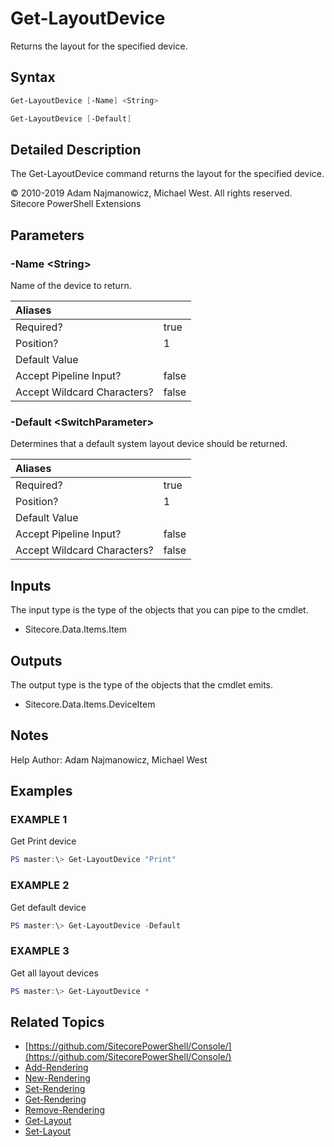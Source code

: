 # Get-LayoutDevice

Returns the layout for the specified device.

## Syntax

```powershell
Get-LayoutDevice [-Name] <String>

Get-LayoutDevice [-Default]
```

## Detailed Description

The Get-LayoutDevice command returns the layout for the specified device.

© 2010-2019 Adam Najmanowicz, Michael West. All rights reserved. Sitecore PowerShell Extensions

## Parameters

### -Name  &lt;String&gt;

Name of the device to return.

| Aliases |  |
| :--- | :--- |
| Required? | true |
| Position? | 1 |
| Default Value |  |
| Accept Pipeline Input? | false |
| Accept Wildcard Characters? | false |

### -Default  &lt;SwitchParameter&gt;

Determines that a default system layout device should be returned.

| Aliases |  |
| :--- | :--- |
| Required? | true |
| Position? | 1 |
| Default Value |  |
| Accept Pipeline Input? | false |
| Accept Wildcard Characters? | false |

## Inputs

The input type is the type of the objects that you can pipe to the cmdlet.

* Sitecore.Data.Items.Item 

## Outputs

The output type is the type of the objects that the cmdlet emits.

* Sitecore.Data.Items.DeviceItem 

## Notes

Help Author: Adam Najmanowicz, Michael West

## Examples

### EXAMPLE 1

Get Print device

```powershell
PS master:\> Get-LayoutDevice "Print"
```

### EXAMPLE 2

Get default device

```powershell
PS master:\> Get-LayoutDevice -Default
```

### EXAMPLE 3

Get all layout devices

```powershell
PS master:\> Get-LayoutDevice *
```

## Related Topics

* [https://github.com/SitecorePowerShell/Console/](https://github.com/SitecorePowerShell/Console/) 
* [Add-Rendering](add-rendering.md)
* [New-Rendering](new-rendering.md)
* [Set-Rendering](set-rendering.md)
* [Get-Rendering](get-rendering.md)
* [Remove-Rendering](remove-rendering.md)
* [Get-Layout](get-layout.md)
* [Set-Layout](set-layout.md)

